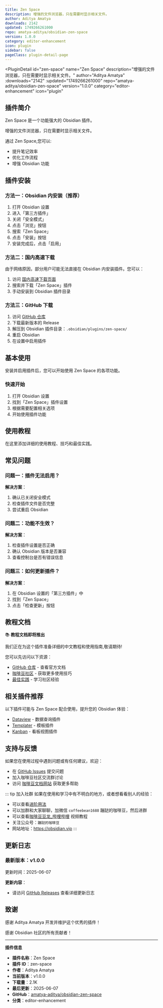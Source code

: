 ```yaml
---
title: Zen Space
description: 增强的文件浏览器，只在需要时显示相关文件。
author: Aditya Amatya
downloads: 2142
updated: 1749266261000
repo: amatya-aditya/obsidian-zen-space
version: 1.0.0
category: editor-enhancement
icon: plugin
sidebar: false
pageClass: plugin-detail-page
---
```


<PluginDetail
  id="zen-space"
  name="Zen Space"
  description="增强的文件浏览器，只在需要时显示相关文件。"
  author="Aditya Amatya"
  :downloads="2142"
  :updated="1749266261000"
  repo="amatya-aditya/obsidian-zen-space"
  version="1.0.0"
  category="editor-enhancement"
  icon="plugin"
>

<!-- AUTO_GENERATED_START -->
## 插件简介

Zen Space 是一个功能强大的 Obsidian 插件。

增强的文件浏览器，只在需要时显示相关文件。

通过 Zen Space,您可以:

- 提升笔记效率
- 优化工作流程
- 增强 Obsidian 功能

<!-- AUTO_GENERATED_END -->

<!-- AUTO_GENERATED_START -->
## 插件安装

### 方法一：Obsidian 内安装（推荐）

1. 打开 Obsidian 设置
2. 进入「第三方插件」
3. 关闭「安全模式」
4. 点击「浏览」按钮
5. 搜索「Zen Space」
6. 点击「安装」按钮
7. 安装完成后，点击「启用」

### 方法二：国内高速下载

由于网络原因，部分用户可能无法直接在 Obsidian 内安装插件。您可以：

1. 访问 [国内高速下载页面](/zh/documentation/obsidian-plugins-download.html)
2. 搜索并下载「Zen Space」插件
3. 手动安装到 Obsidian 插件目录

### 方法三：GitHub 下载

1. 访问 [GitHub 仓库](https://github.com/amatya-aditya/obsidian-zen-space)
2. 下载最新版本的 Release
3. 解压到 Obsidian 插件目录：`.obsidian/plugins/zen-space/`
4. 重启 Obsidian
5. 在设置中启用插件

## 基本使用

安装并启用插件后，您可以开始使用 Zen Space 的各项功能。

### 快速开始

1. 打开 Obsidian 设置
2. 找到「Zen Space」插件设置
3. 根据需要配置相关选项
4. 开始使用插件功能

<!-- AUTO_GENERATED_END -->

<!-- CUSTOM_CONTENT_START:tutorial -->
## 使用教程

在这里添加详细的使用教程、技巧和最佳实践。

<!-- CUSTOM_CONTENT_END:tutorial -->

<!-- SHARED_CONTENT_START -->
## 常见问题

### 问题一：插件无法启用？

**解决方案**：
1. 确认已关闭安全模式
2. 检查插件文件是否完整
3. 尝试重启 Obsidian

### 问题二：功能不生效？

**解决方案**：
1. 检查插件设置是否正确
2. 确认 Obsidian 版本是否兼容
3. 查看控制台是否有错误信息

### 问题三：如何更新插件？

**解决方案**：
1. 在 Obsidian 设置的「第三方插件」中
2. 找到「Zen Space」
3. 点击「检查更新」按钮

## 教程文档

📚 **教程文档即将推出**

我们正在为这个插件准备详细的中文教程和使用指南,敬请期待!

您可以先访问以下资源：
- [GitHub 仓库](https://github.com/amatya-aditya/obsidian-zen-space) - 查看官方文档
- [咖啡豆社区](/zh/bases/) - 获取更多使用技巧
- [最佳实践](/zh/best-practices/) - 学习社区经验

## 相关插件推荐

以下插件可能与 Zen Space 配合使用，提升您的 Obsidian 体验：

- [Dataview](/zh/plugins/dataview.html) - 数据查询插件
- [Templater](/zh/plugins/templater-obsidian.html) - 模板插件
- [Kanban](/zh/plugins/obsidian-kanban.html) - 看板视图插件

## 支持与反馈

如果您在使用过程中遇到问题或有任何建议，欢迎：

- 在 [GitHub Issues](https://github.com/amatya-aditya/obsidian-zen-space/issues) 提交问题
- 加入咖啡豆社区交流群讨论
- 访问 [咖啡豆文档网站](https://obsidian.vip) 获取更多帮助

::: tip 加入社群
如果在使用和学习中有不明白的地方，或者想看看别人的经验：
- 可以查看[进阶用法](/zh/advanced)
- 可以加群和大家聊聊，加微信 `coffeebean1688` 蹦跶的咖啡豆，然后进群
- 可以查看[咖啡豆豆龙_哔哩哔哩](https://space.bilibili.com/618777356) 视频教程
- 关注公众号：`蹦跶的咖啡豆`
- 网站地址：https://obsidian.vip
:::
<!-- SHARED_CONTENT_END -->

<!-- AUTO_GENERATED_START -->
## 更新日志

### 最新版本：v1.0.0

更新时间：2025-06-07

**更新内容**：
- 请访问 [GitHub Releases](https://github.com/amatya-aditya/obsidian-zen-space/releases) 查看详细更新日志

## 致谢

感谢 Aditya Amatya 开发并维护这个优秀的插件！

感谢 Obsidian 社区的所有贡献者！

---

**插件信息**
- **插件名称**：Zen Space
- **插件 ID**：zen-space
- **作者**：Aditya Amatya
- **当前版本**：v1.0.0
- **下载量**：2.1K
- **最后更新**：2025-06-07
- **GitHub**：[amatya-aditya/obsidian-zen-space](https://github.com/amatya-aditya/obsidian-zen-space)
- **分类**：editor-enhancement
<!-- AUTO_GENERATED_END -->

</PluginDetail>

